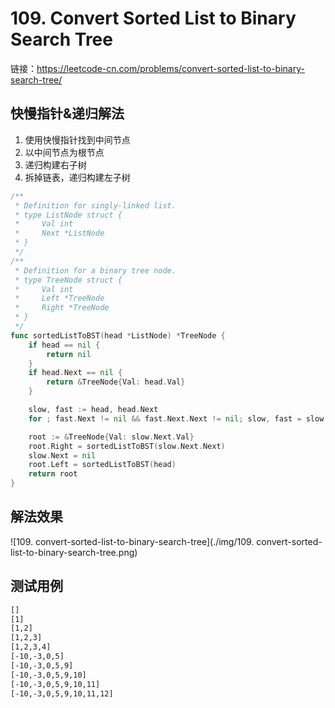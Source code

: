 # 109. Convert Sorted List to Binary Search Tree

链接：https://leetcode-cn.com/problems/convert-sorted-list-to-binary-search-tree/

## 快慢指针&递归解法

1. 使用快慢指针找到中间节点
2. 以中间节点为根节点
3. 递归构建右子树
4. 拆掉链表，递归构建左子树

```go
/**
 * Definition for singly-linked list.
 * type ListNode struct {
 *     Val int
 *     Next *ListNode
 * }
 */
/**
 * Definition for a binary tree node.
 * type TreeNode struct {
 *     Val int
 *     Left *TreeNode
 *     Right *TreeNode
 * }
 */
func sortedListToBST(head *ListNode) *TreeNode {
    if head == nil {
        return nil
    }
    if head.Next == nil {
        return &TreeNode{Val: head.Val}
    }

    slow, fast := head, head.Next
    for ; fast.Next != nil && fast.Next.Next != nil; slow, fast = slow.Next, fast.Next.Next {}

    root := &TreeNode{Val: slow.Next.Val}
    root.Right = sortedListToBST(slow.Next.Next)
    slow.Next = nil
    root.Left = sortedListToBST(head)
    return root
}

```

## 解法效果

![109. convert-sorted-list-to-binary-search-tree](./img/109. convert-sorted-list-to-binary-search-tree.png)

## 测试用例

```txt
[]
[1]
[1,2]
[1,2,3]
[1,2,3,4]
[-10,-3,0,5]
[-10,-3,0,5,9]
[-10,-3,0,5,9,10]
[-10,-3,0,5,9,10,11]
[-10,-3,0,5,9,10,11,12]
```

